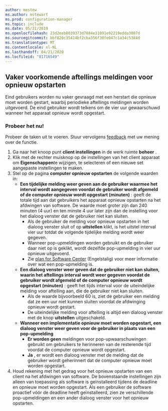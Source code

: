 ```yaml
---
author: mestew
ms.author: mstewart
ms.prod: configuration-manager
ms.topic: include
ms.date: 05/21/2019
ms.openlocfilehash: 23d2eeb8039373d7084e31091e92219edda3807d
ms.sourcegitcommit: bbf820c35414bf2cba356f30fe047c1a34c5384d
ms.translationtype: MT
ms.contentlocale: nl-NL
ms.lasthandoff: 04/21/2020
ms.locfileid: "81716549"
---
```

## <a name="more-frequent-countdown-notifications-for-restarts"></a><a name="bkmk_restart"></a>Vaker voorkomende aftellings meldingen voor opnieuw opstarten
<!--3976435-->
Eind gebruikers worden nu vaker gevraagd met een herstart die opnieuw moet worden gestart, waarbij periodieke aftellings meldingen worden uitgevoerd. De eind gebruiker wordt telkens om de vier uur gewaarschuwd wanneer het apparaat opnieuw wordt opgestart.

### <a name="try-it-out"></a>Probeer het nu!

Probeer de taken uit te voeren. Stuur vervolgens [feedback](../../../../understand/find-help.md#product-feedback) met uw mening over de functie.

1. Ga naar het knoop punt **client instellingen** in de werk ruimte **beheer** .
2. Klik met de rechter muisknop op de instellingen van het client apparaat om **Eigenschappen**te wijzigen, te selecteren of een nieuwe set aangepaste instellingen te maken.
3. Stel op de pagina **computer opnieuw opstarten** de volgende waarden in:
   - **Een tijdelijke melding weer geven aan de gebruiker waarmee het interval wordt aangegeven voordat de gebruiker wordt afgemeld of de computer opnieuw wordt opgestart (minuten)** : geeft de totale tijd aan dat gebruikers het apparaat opnieuw opstarten na het afdwingen van software. De waarde moet groter zijn dan 240 minuten (4 uur) en ten minste 4 uur later zijn dan de instelling voor het dialoog venster dat de gebruiker niet kan sluiten.
      - Als de gebruiker de melding voor opnieuw opstarten in het dialoog venster sluit of op **uitstellen** klikt, is het uitstel interval vier uur totdat de volgende tijdelijke melding wordt weer gegeven.
      - Wanneer pop-upmeldingen worden gebruikt en de gebruiker daar niet op is geklikt, wordt dezelfde pop-upmelding in vier uur opnieuw uitgevoerd. 
      - Zie [plan for Software Center](../../../../../apps/plan-design/plan-for-software-center.md#bkmk_impact) (Engelstalig) voor meer informatie over wat een pop-upmelding is.
   - **Een dialoog venster weer geven dat de gebruiker niet kan sluiten, waarin het aftellings interval wordt weer gegeven voordat de gebruiker wordt afgemeld of de computer opnieuw wordt opgestart (minuten)** : geeft het tijds interval voor de uiteindelijke melding voor aftelling aan, die de gebruiker niet kan sluiten. 
      - Als de waarde bijvoorbeeld 60 is, ziet de gebruiker een melding dat ze een uur niet kunnen sluiten voordat de afdwinging opnieuw wordt gestart. 
      - De uiteindelijke melding voor aftelling is altijd een dialoog venster met de knop **uitstellen** uitgeschakeld.
   - **Wanneer een implementatie opnieuw moet worden opgestart, een dialoog venster weer geven voor de gebruiker in plaats van een pop-upmelding** 
      - **Er worden geen** meldingen voor pop-upwaarschuwingen gebruikt om gebruikers te herinneren van de resterende tijd voordat de computer opnieuw wordt opgestart.
      -  **Ja** , er wordt een dialoog venster met de melding dat de gebruiker wordt geherinnert dat de computer opnieuw moet worden opgestart.
4. Houd rekening met het gedrag voor het opnieuw opstarten van een client na het afdwingen van software. De bovenstaande instellingen zijn alleen van toepassing als software is geïnstalleerd tijdens de deadline en opnieuw moet worden opgestart. Als een gebruiker de software proactief vóór de deadline heeft geïnstalleerd, zien ze verschillende pop-upmeldingen en een ander dialoog venster voor het opnieuw opstarten.

